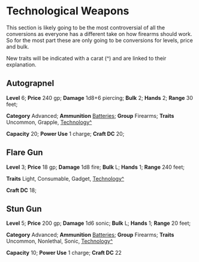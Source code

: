 # Technological Weapons

This section is likely going to be the most controversial of all the conversions as everyone has a different take on how firearms should work. So for the most part these are only going to be conversions for levels, price and bulk.

New traits will be indicated with a carat (^) and are linked to their explanation.

## Autograpnel

**Level** 6; **Price** 240 gp; **Damage** 1d8+6 piercing; **Bulk** 2; **Hands** 2; **Range** 30 feet;

**Category** Advanced; **Ammunition** [Batteries](../Gear/README.md#battery); **Group** Firearms; **Traits** Uncommon, Grapple, [Technology^](/Traits/README.md#technology)

**Capacity** 20; **Power Use** 1 charge; **Craft DC** 20;

## Flare Gun

**Level** 3; **Price** 18 gp; **Damage** 1d8 fire; **Bulk** L; **Hands** 1; **Range** 240 feet;

**Traits** Light, Consumable, Gadget, [Technology^](/Traits/README.md#technology)

**Craft DC** 18;

## Stun Gun

**Level** 5; **Price** 200 gp; **Damage** 1d6 sonic; **Bulk** L; **Hands** 1; **Range** 20 feet;

**Category** Advanced; **Ammunition** [Batteries](../Gear/README.md#battery); **Group** Firearms; **Traits** Uncommon, Nonlethal, Sonic, [Technology^](/Traits/README.md#technology)

**Capacity** 10; **Power Use** 1 charge; **Craft DC** 22
